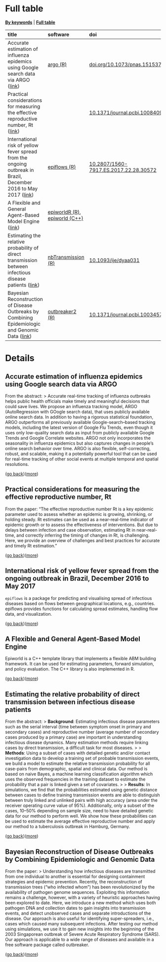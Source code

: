 Full table
================

[**By keywords**](by-keyword.md) \| [**Full table**](full-table.md)

| title                                                                                                                                                                                                                       | software                                                                                                     | doi                                                                                            | keywords                                                                                                                                                                                                                                                                                                                                                                 |
|:----------------------------------------------------------------------------------------------------------------------------------------------------------------------------------------------------------------------------|:-------------------------------------------------------------------------------------------------------------|:-----------------------------------------------------------------------------------------------|:-------------------------------------------------------------------------------------------------------------------------------------------------------------------------------------------------------------------------------------------------------------------------------------------------------------------------------------------------------------------------|
| Accurate estimation of influenza epidemics using Google search data via ARGO ([link](#accurate-estimation-of-influenza-epidemics-using-google-search-data-via-argo))                                                        | [argo (R)](https://cran.r-project.org/package=argo)                                                          | [doi.org/10.1073/pnas.1515373112](https://doi.org/doi.org/10.1073/pnas.1515373112)             | [**`web sources`**](by-keyword.md#web-sources), [**`big-data`**](by-keyword.md#big-data), [**`real-time`**](by-keyword.md#real-time), [**`influenza`**](by-keyword.md#influenza), [**`methods`**](by-keyword.md#methods), [**`hmm`**](by-keyword.md#hmm), [**`prediction`**](by-keyword.md#prediction), [**`markov hidden models`**](by-keyword.md#markov-hidden-models) |
| Practical considerations for measuring the effective reproductive number, Rt ([link](#practical-considerations-for-measuring-the-effective-reproductive-number-rt))                                                         |                                                                                                              | [10.1371/journal.pcbi.1008409](https://doi.org/10.1371/journal.pcbi.1008409)                   | [**`simulation`**](by-keyword.md#simulation), [**`compartmental models`**](by-keyword.md#compartmental-models), [**`bias`**](by-keyword.md#bias), [**`estimation`**](by-keyword.md#estimation)                                                                                                                                                                           |
| International risk of yellow fever spread from the ongoing outbreak in Brazil, December 2016 to May 2017 ([link](#international-risk-of-yellow-fever-spread-from-the-ongoing-outbreak-in-brazil-december-2016-to-may-2017)) | [epiflows (R)](https://github.com/reconhub/epiflows/)                                                        | [10.2807/1560-7917.ES.2017.22.28.30572](https://doi.org/10.2807/1560-7917.ES.2017.22.28.30572) | [**`prediction`**](by-keyword.md#prediction), [**`visualization`**](by-keyword.md#visualization), [**`flows`**](by-keyword.md#flows), [**`diffusion`**](by-keyword.md#diffusion), [**`exportations`**](by-keyword.md#exportations), [**`importations`**](by-keyword.md#importations)                                                                                     |
| A Flexible and General Agent-Based Model Engine ([link](#a-flexible-and-general-agent-based-model-engine))                                                                                                                  | [epiworldR (R)](https://github.com/UofUEpi/epiworldR), [epiworld (C++)](https://github.com/UofUEpi/epiworld) |                                                                                                | [**`abm`**](by-keyword.md#abm), [**`simulation`**](by-keyword.md#simulation), [**`mcmc`**](by-keyword.md#mcmc)                                                                                                                                                                                                                                                           |
| Estimating the relative probability of direct transmission between infectious disease patients ([link](#estimating-the-relative-probability-of-direct-transmission-between-infectious-disease-patients-))                   | [nbTransmission (R)](https://CRAN.R-project.org/package=nbTransmission)                                      | [10.1093/ije/dyaa031](https://doi.org/10.1093/ije/dyaa031)                                     | [**`naive bayes`**](by-keyword.md#naive-bayes), [**`estimation`**](by-keyword.md#estimation), [**`methods`**](by-keyword.md#methods), [**`transmission probability`**](by-keyword.md#transmission-probability), [**`snp`**](by-keyword.md#snp), [**`whole genome sequence`**](by-keyword.md#whole-genome-sequence)                                                       |
| Bayesian Reconstruction of Disease Outbreaks by Combining Epidemiologic and Genomic Data ([link](#bayesian-reconstruction-of-disease-outbreaks-by-combining-epidemiologic-and-genomic-data))                                | [outbreaker2 (R)](https://CRAN.R-project.org/package=outbreaker2)                                            | [10.1371/journal.pcbi.1003457](https://doi.org/10.1371/journal.pcbi.1003457)                   | [**`importations`**](by-keyword.md#importations), [**`mutation rate`**](by-keyword.md#mutation-rate), [**`genomics`**](by-keyword.md#genomics), [**`methods`**](by-keyword.md#methods), [**`network`**](by-keyword.md#network)                                                                                                                                           |

# Details

## Accurate estimation of influenza epidemics using Google search data via ARGO

From the abstract: \> Accurate real-time tracking of influenza outbreaks
helps public health officials make timely and meaningful decisions that
could save lives. We propose an influenza tracking model, ARGO
(AutoRegression with GOogle search data), that uses publicly available
online search data. In addition to having a rigorous statistical
foundation, ARGO outperforms all previously available
Google-search–based tracking models, including the latest version of
Google Flu Trends, even though it uses only low-quality search data as
input from publicly available Google Trends and Google Correlate
websites. ARGO not only incorporates the seasonality in influenza
epidemics but also captures changes in people’s online search behavior
over time. ARGO is also flexible, self-correcting, robust, and scalable,
making it a potentially powerful tool that can be used for real-time
tracking of other social events at multiple temporal and spatial
resolutions.

([go back](#general-table))([more](../data/argo.md))

## Practical considerations for measuring the effective reproductive number, Rt

From the paper: “The effective reproductive number Rt is a key epidemic
parameter used to assess whether an epidemic is growing, shrinking, or
holding steady. Rt estimates can be used as a near-real-time indicator
of epidemic growth or to assess the effectiveness of interventions. But
due to delays between infection and case observation, estimating Rt in
near-real-time, and correctly inferring the timing of changes in Rt, is
challenging. Here, we provide an overview of challenges and best
practices for accurate and timely Rt estimation.”

([go back](#general-table))([more](../data/effective-rep-number.md))

## International risk of yellow fever spread from the ongoing outbreak in Brazil, December 2016 to May 2017

`epiflows` is a package for predicting and visualising spread of
infectious diseases based on flows between geographical locations, e.g.,
countries. epiflows provides functions for calculating spread estimates,
handling flow data, and visualization.

([go back](#general-table))([more](../data/epiflows.md))

## A Flexible and General Agent-Based Model Engine

Epiworld is a C++ template library that implements a flexible ABM
building framework. It can be used for estimating parameters, forward
simulation, and policy evaluation. The C++ library is also implemented
in R.

([go back](#general-table))([more](../data/epiworld.md))

## Estimating the relative probability of direct transmission between infectious disease patients

From the abstract: \> **Background**: Estimating infectious disease
parameters such as the serial interval (time between symptom onset in
primary and secondary cases) and reproductive number (average number of
secondary cases produced by a primary case) are important in
understanding infectious disease dynamics. Many estimation methods
require linking cases by direct transmission, a difficult task for most
diseases. \> \> **Methods**: Using a subset of cases with detailed
genetic and/or contact investigation data to develop a training set of
probable transmission events, we build a model to estimate the relative
transmission probability for all case-pairs from demographic, spatial
and clinical data. Our method is based on naive Bayes, a machine
learning classification algorithm which uses the observed frequencies in
the training dataset to estimate the probability that a pair is linked
given a set of covariates. \> \> **Results**: In simulations, we find
that the probabilities estimated using genetic distance between cases to
define training transmission events are able to distinguish between
truly linked and unlinked pairs with high accuracy (area under the
receiver operating curve value of 95%). Additionally, only a subset of
the cases, 10–50% depending on sample size, need to have detailed
genetic data for our method to perform well. We show how these
probabilities can be used to estimate the average effective reproductive
number and apply our method to a tuberculosis outbreak in Hamburg,
Germany.

([go back](#general-table))([more](../data/nbTransmission.md))

## Bayesian Reconstruction of Disease Outbreaks by Combining Epidemiologic and Genomic Data

From the paper: \> Understanding how infectious diseases are transmitted
from one individual to another is essential for designing containment
strategies and epidemic prevention. Recently, the reconstruction of
transmission trees (“who infected whom”) has been revolutionized by the
availability of pathogen genome sequences. Exploiting this information
remains a challenge, however, with a variety of heuristic approaches
having been explored to date. Here, we introduce a new method which uses
both pathogen DNA and collection dates to gain insights into
transmission events, and detect unobserved cases and separate
introductions of the disease. Our approach is also useful for
identifying super-spreaders, i.e., cases which caused many subsequent
infections. After testing our method using simulations, we use it to
gain new insights into the beginning of the 2003 Singaporean outbreak of
Severe Acute Respiratory Syndrome (SARS). Our approach is applicable to
a wide range of diseases and available in a free software package called
outbreaker.

([go back](#general-table))([more](../data/outbreaker2.md))
